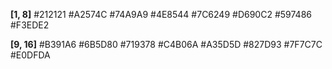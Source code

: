 **[1, 8]**
#212121
#A2574C
#74A9A9
#4E8544
#7C6249
#D690C2
#597486
#F3EDE2

**[9, 16]**
#B391A6
#6B5D80
#719378
#C4B06A
#A35D5D
#827D93
#7F7C7C
#E0DFDA